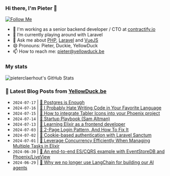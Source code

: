 ### Hi there, I'm Pieter 👋  
[![Follow Me](https://img.shields.io/github/followers/pieterclaerhout?label=Follow&style=social)](https://github.com/pieterclaerhout)

- 🏢 I'm working as a senior backend developer / CTO at [contractify.io](https://contractify.io)
- 🌱 I’m currently playing around with Laravel
- 💬 Ask me about [PHP](https://php.net), [Laravel](http://laravel.com) and [VueJS](https://vuejs.org)
- 😄 Pronouns: Pieter, Duckie, YellowDuck
- 📫 How to reach me: pieter@yellowduck.be

### My stats

![pieterclaerhout's GitHub Stats](https://github-readme-stats.vercel.app/api?username=pieterclaerhout&show_icons=true&count_private=true&line_height=40)

### 📩 Latest Blog Posts from [YellowDuck.be](https://www.yellowduck.be/)
<!-- BLOG-POST-LIST:START -->
- `2024-07-17` | [🔗 Postgres is Enough](https://www.yellowduck.be/posts/postgres-is-enough)  
- `2024-07-16` | [🔗 I Probably Hate Writing Code in Your Favorite Language](https://www.yellowduck.be/posts/i-probably-hate-writing-code-in-your-favorite-language)  
- `2024-07-15` | [🔗 How to integrate Tabler Icons into your Phoenix project](https://www.yellowduck.be/posts/how-to-integrate-tabler-icons-into-your-phoenix-project)  
- `2024-07-14` | [🔗 Startup Playbook &lpar;Sam Altman&rpar;](https://www.yellowduck.be/posts/startup-playbook)  
- `2024-07-13` | [🔗 Learning Elixir as a frontend developer](https://www.yellowduck.be/posts/learning-elixir-as-a-frontend-developer)  
- `2024-07-03` | [🔗 2-Page Login Pattern, And How To Fix It](https://www.yellowduck.be/posts/2-page-login-pattern-and-how-to-fix-it-smashing-magazine)  
- `2024-07-02` | [🔗 Cookie-based authentication with Laravel Sanctum](https://www.yellowduck.be/posts/cookie-based-authentication-with-laravel-sanctum)  
- `2024-07-01` | [🔗 Leverage Concurrency Efficiently When Managing Multiple Tasks in Elixir](https://www.yellowduck.be/posts/leverage-concurrency-efficiently-when-managing-multiple-tasks-in-elixir-appsignal-blog)  
- `2024-06-30` | [🔗 An end-to-end ES/CQRS example with EventStoreDB and Phoenix/LiveView](https://www.yellowduck.be/posts/an-end-to-end-es-cqrs-example-with-eventstoredb-and-phoenix-liveview)  
- `2024-06-29` | [🔗 Why we no longer use LangChain for building our AI agents](https://www.yellowduck.be/posts/why-we-no-longer-use-langchain-for-building-our-ai-agents)  

<!-- BLOG-POST-LIST:END -->
